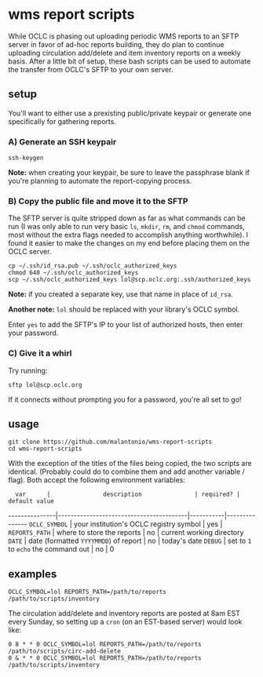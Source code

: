 # wms report scripts

While OCLC is phasing out uploading periodic WMS reports to an SFTP server in favor of 
ad-hoc reports building, they do plan to continue uploading circulation add/delete and 
item inventory reports on a weekly basis. After a little bit of setup, these bash 
scripts can be used to automate the transfer from OCLC's SFTP to your own server.

## setup

You'll want to either use a prexisting public/private keypair or generate one specifically
for gathering reports.

### A) Generate an SSH keypair

```
ssh-keygen
```

**Note:** when creating your keypair, be sure to leave the passphrase blank if you're planning
to automate the report-copying process.

### B) Copy the public file and move it to the SFTP

The SFTP server is quite stripped down as far as what commands can be run (I was only
able to run very basic `ls`, `mkdir`, `rm`, and `chmod` commands, most without the
extra flags needed to accomplish anything worthwhile). I found it easier to make the
changes on my end before placing them on the OCLC server.

```
cp ~/.ssh/id_rsa.pub ~/.ssh/oclc_authorized_keys
chmod 640 ~/.ssh/oclc_authorized_keys
scp ~/.ssh/oclc_authorized_keys lol@scp.oclc.org:.ssh/authorized_keys
```

**Note:** if you created a separate key, use that name in place of `id_rsa`.

**Another note:** `lol` should be replaced with your library's OCLC symbol.

Enter `yes` to add the SFTP's IP to your list of authorized hosts, then enter your 
password.

### C) Give it a whirl

Try running:

```
sftp lol@scp.oclc.org
```

If it connects without prompting you for a password, you're all set to go!

## usage

```
git clone https://github.com/malantonio/wms-report-scripts
cd wms-report-scripts
```

With the exception of the titles of the files being copied, the two scripts are identical.
(Probably could do to combine them and add another variable / flag). Both accept the 
following environment variables:

      var      |               description               | required? | default value
---------------|-----------------------------------------|-----------|---------------
`OCLC_SYMBOL`  | your institution's OCLC registry symbol |    yes    |
`REPORTS_PATH` | where to store the reports              |    no     | current working directory
`DATE`         | date (formatted `YYYYMMDD`) of report   |    no     | today's date
`DEBUG`        | set to `1` to `echo` the command out    |    no     | 0

## examples

```
OCLC_SYMBOL=lol REPORTS_PATH=/path/to/reports /path/to/scripts/inventory
```

The circulation add/delete and inventory reports are posted at 8am EST every Sunday, so setting 
up a `cron` (on an EST-based server) would look like:

```
0 8 * * 0 OCLC_SYMBOL=lol REPORTS_PATH=/path/to/reports /path/to/scripts/circ-add-delete
0 & * * 0 OCLC_SYMBOL=lol REPORTS_PATH=/path/to/reports /path/to/scripts/inventory
```
